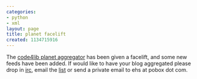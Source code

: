 ```yaml
---
categories:
- python
- xml
layout: page
title: planet facelift
created: 1134715916
---
```

The <a href="http://planet.code4lib.org">code4lib planet aggregator</a> has been given a facelift, and some new feeds have been added. If would like to have your blog aggregated please drop in <a href="irc://irc.freenode.net/code4lib">irc</a>, email the <a href="http://dewey.library.nd.edu/mailing-lists/code4lib/">list</a> or send a private email to ehs at pobox dot com.
